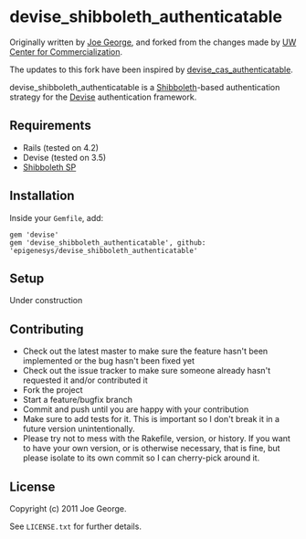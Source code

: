 devise_shibboleth_authenticatable
=================================

Originally written by [Joe George](https://github.com/jgeorge300/devise_shibboleth_authenticatable), and forked from the changes made by [UW Center for Commercialization](https://github.com/UWC4C/devise_shibboleth_authenticatable).

The updates to this fork have been inspired by [devise_cas_authenticatable](https://github.com/nbudin/devise_cas_authenticatable/).

devise_shibboleth_authenticatable is a [Shibboleth](https://shibboleth.net/)-based authentication strategy for the [Devise](http://github.com/plataformatec/devise) authentication framework.

Requirements
------------

* Rails (tested on 4.2)
* Devise (tested on 3.5)
* [Shibboleth SP](https://wiki.shibboleth.net/confluence/display/SHIB2/NativeSPLinuxInstall)

Installation
------------

Inside your `Gemfile`, add:

    gem 'devise'
    gem 'devise_shibboleth_authenticatable', github: 'epigenesys/devise_shibboleth_authenticatable'

Setup
-----

Under construction

Contributing
------------

* Check out the latest master to make sure the feature hasn't been implemented or the bug hasn't been fixed yet
* Check out the issue tracker to make sure someone already hasn't requested it and/or contributed it
* Fork the project
* Start a feature/bugfix branch
* Commit and push until you are happy with your contribution
* Make sure to add tests for it. This is important so I don't break it in a future version unintentionally.
* Please try not to mess with the Rakefile, version, or history. If you want to have your own version, or is otherwise necessary, that is fine, but please isolate to its own commit so I can cherry-pick around it.

License
-------

Copyright (c) 2011 Joe George.

See `LICENSE.txt` for further details.
